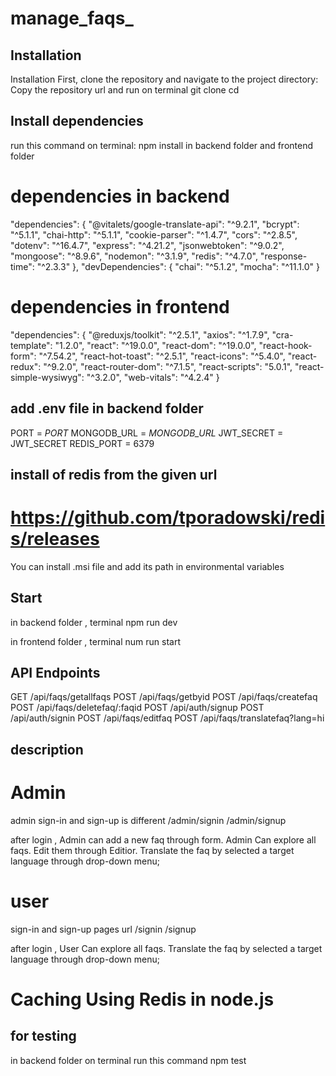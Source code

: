 # manage_faqs_

## Installation
Installation
First, clone the repository and navigate to the project directory:
Copy the repository url and run on terminal
git clone <your-repository-url>
cd <your-project-directory>

## Install dependencies
run this command on terminal:
npm install in backend folder and frontend folder

# dependencies in backend
 "dependencies": {
    "@vitalets/google-translate-api": "^9.2.1",
    "bcrypt": "^5.1.1",
    "chai-http": "^5.1.1",
    "cookie-parser": "^1.4.7",
    "cors": "^2.8.5",
    "dotenv": "^16.4.7",
    "express": "^4.21.2",
    "jsonwebtoken": "^9.0.2",
    "mongoose": "^8.9.6",
    "nodemon": "^3.1.9",
    "redis": "^4.7.0",
    "response-time": "^2.3.3"
  },
  "devDependencies": {
    "chai": "^5.1.2",
    "mocha": "^11.1.0"
  }

  # dependencies in frontend

   "dependencies": {
    "@reduxjs/toolkit": "^2.5.1",
    "axios": "^1.7.9",
    "cra-template": "1.2.0",
    "react": "^19.0.0",
    "react-dom": "^19.0.0",
    "react-hook-form": "^7.54.2",
    "react-hot-toast": "^2.5.1",
    "react-icons": "^5.4.0",
    "react-redux": "^9.2.0",
    "react-router-dom": "^7.1.5",
    "react-scripts": "5.0.1",
    "react-simple-wysiwyg": "^3.2.0",
    "web-vitals": "^4.2.4"
}  

## add .env file in backend folder
PORT = _PORT_
MONGODB_URL = _MONGODB_URL_
JWT_SECRET = JWT_SECRET
REDIS_PORT = 6379

## install of redis from the given url
# https://github.com/tporadowski/redis/releases
You can install .msi file and add its path in environmental variables

## Start
in backend folder , terminal 
npm run dev

in frontend folder , terminal
num run start

## API Endpoints
GET /api/faqs/getallfaqs
POST /api/faqs/getbyid
POST /api/faqs/createfaq
POST /api/faqs/deletefaq/:faqid
POST /api/auth/signup
POST /api/auth/signin
POST /api/faqs/editfaq
POST /api/faqs/translatefaq?lang=hi

## description 
# Admin 
admin sign-in and sign-up is different
/admin/signin
/admin/signup

after login , Admin can add a new faq through form. Admin Can explore all faqs. Edit them through Editior. Translate the faq by selected a target language through drop-down menu;

# user 
sign-in and sign-up pages url
/signin
/signup

after login , User Can explore all faqs. Translate the faq by selected a target language through drop-down menu;

# Caching Using Redis in node.js

## for testing
in backend folder on terminal run this command
npm test


